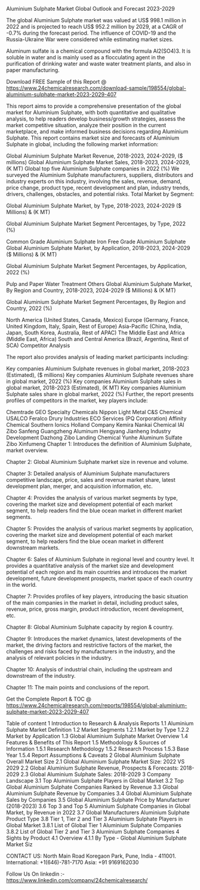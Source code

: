 Aluminium Sulphate Market Global Outlook and Forecast 2023-2029

The global Aluminium Sulphate market was valued at US$ 998.1 million in 2022 and is projected to reach US$ 952.2 million by 2029, at a CAGR of -0.7% during the forecast period. The influence of COVID-19 and the Russia-Ukraine War were considered while estimating market sizes.

Aluminum sulfate is a chemical compound with the formula Al2(SO4)3. It is soluble in water and is mainly used as a flocculating agent in the purification of drinking water and waste water treatment plants, and also in paper manufacturing.

Download FREE Sample of this Report @ https://www.24chemicalresearch.com/download-sample/198554/global-aluminium-sulphate-market-2023-2029-407

This report aims to provide a comprehensive presentation of the global market for Aluminium Sulphate, with both quantitative and qualitative analysis, to help readers develop business/growth strategies, assess the market competitive situation, analyze their position in the current marketplace, and make informed business decisions regarding Aluminium Sulphate. This report contains market size and forecasts of Aluminium Sulphate in global, including the following market information:

Global Aluminium Sulphate Market Revenue, 2018-2023, 2024-2029, ($ millions)
Global Aluminium Sulphate Market Sales, 2018-2023, 2024-2029, (K MT)
Global top five Aluminium Sulphate companies in 2022 (%)
We surveyed the Aluminium Sulphate manufacturers, suppliers, distributors and industry experts on this industry, involving the sales, revenue, demand, price change, product type, recent development and plan, industry trends, drivers, challenges, obstacles, and potential risks. Total Market by Segment:

Global Aluminium Sulphate Market, by Type, 2018-2023, 2024-2029 ($ Millions) & (K MT)

Global Aluminium Sulphate Market Segment Percentages, by Type, 2022 (%)

Common Grade Aluminium Sulphate
Iron Free Grade Aluminium Sulphate
Global Aluminium Sulphate Market, by Application, 2018-2023, 2024-2029 ($ Millions) & (K MT)

Global Aluminium Sulphate Market Segment Percentages, by Application, 2022 (%)

Pulp and Paper
Water Treatment
Others
Global Aluminium Sulphate Market, By Region and Country, 2018-2023, 2024-2029 ($ Millions) & (K MT)

Global Aluminium Sulphate Market Segment Percentages, By Region and Country, 2022 (%)

North America (United States, Canada, Mexico)
Europe (Germany, France, United Kingdom, Italy, Spain, Rest of Europe)
Asia-Pacific (China, India, Japan, South Korea, Australia, Rest of APAC)
The Middle East and Africa (Middle East, Africa)
South and Central America (Brazil, Argentina, Rest of SCA)
Competitor Analysis

The report also provides analysis of leading market participants including:

Key companies Aluminium Sulphate revenues in global market, 2018-2023 (Estimated), ($ millions)
Key companies Aluminium Sulphate revenues share in global market, 2022 (%)
Key companies Aluminium Sulphate sales in global market, 2018-2023 (Estimated), (K MT)
Key companies Aluminium Sulphate sales share in global market, 2022 (%)
Further, the report presents profiles of competitors in the market, key players include:

Chemtrade
GEO Specialty Chemicals
Nippon Light Metal
C&S Chemical
USALCO
Feralco
Drury Industries
ECO Services (PQ Corporation)
Affinity Chemical
Southern Ionics
Holland Company
Kemira
Nankai Chemical
IAI
Zibo Sanfeng
Guangzheng Aluminum
Hengyang Jianheng Industry Development
Dazhong
Zibo Landing Chemical
Yunhe Aluminum Sulfate
Zibo Xinfumeng
Chapter 1: Introduces the definition of Aluminium Sulphate, market overview.

Chapter 2: Global Aluminium Sulphate market size in revenue and volume.

Chapter 3: Detailed analysis of Aluminium Sulphate manufacturers competitive landscape, price, sales and revenue market share, latest development plan, merger, and acquisition information, etc.

Chapter 4: Provides the analysis of various market segments by type, covering the market size and development potential of each market segment, to help readers find the blue ocean market in different market segments.

Chapter 5: Provides the analysis of various market segments by application, covering the market size and development potential of each market segment, to help readers find the blue ocean market in different downstream markets.

Chapter 6: Sales of Aluminium Sulphate in regional level and country level. It provides a quantitative analysis of the market size and development potential of each region and its main countries and introduces the market development, future development prospects, market space of each country in the world.

Chapter 7: Provides profiles of key players, introducing the basic situation of the main companies in the market in detail, including product sales, revenue, price, gross margin, product introduction, recent development, etc.

Chapter 8: Global Aluminium Sulphate capacity by region & country.

Chapter 9: Introduces the market dynamics, latest developments of the market, the driving factors and restrictive factors of the market, the challenges and risks faced by manufacturers in the industry, and the analysis of relevant policies in the industry.

Chapter 10: Analysis of industrial chain, including the upstream and downstream of the industry.

Chapter 11: The main points and conclusions of the report.

Get the Complete Report & TOC @ https://www.24chemicalresearch.com/reports/198554/global-aluminium-sulphate-market-2023-2029-407

Table of content
1 Introduction to Research & Analysis Reports
1.1 Aluminium Sulphate Market Definition
1.2 Market Segments
1.2.1 Market by Type
1.2.2 Market by Application
1.3 Global Aluminium Sulphate Market Overview
1.4 Features & Benefits of This Report
1.5 Methodology & Sources of Information
1.5.1 Research Methodology
1.5.2 Research Process
1.5.3 Base Year
1.5.4 Report Assumptions & Caveats
2 Global Aluminium Sulphate Overall Market Size
2.1 Global Aluminium Sulphate Market Size: 2022 VS 2029
2.2 Global Aluminium Sulphate Revenue, Prospects & Forecasts: 2018-2029
2.3 Global Aluminium Sulphate Sales: 2018-2029
3 Company Landscape
3.1 Top Aluminium Sulphate Players in Global Market
3.2 Top Global Aluminium Sulphate Companies Ranked by Revenue
3.3 Global Aluminium Sulphate Revenue by Companies
3.4 Global Aluminium Sulphate Sales by Companies
3.5 Global Aluminium Sulphate Price by Manufacturer (2018-2023)
3.6 Top 3 and Top 5 Aluminium Sulphate Companies in Global Market, by Revenue in 2022
3.7 Global Manufacturers Aluminium Sulphate Product Type
3.8 Tier 1, Tier 2 and Tier 3 Aluminium Sulphate Players in Global Market
3.8.1 List of Global Tier 1 Aluminium Sulphate Companies
3.8.2 List of Global Tier 2 and Tier 3 Aluminium Sulphate Companies
4 Sights by Product
4.1 Overview
4.1.1 By Type - Global Aluminium Sulphate Market Siz

CONTACT US:
North Main Road Koregaon Park, Pune, India - 411001.
International: +1(646)-781-7170
Asia: +91 9169162030

Follow Us On linkedin :- https://www.linkedin.com/company/24chemicalresearch/
